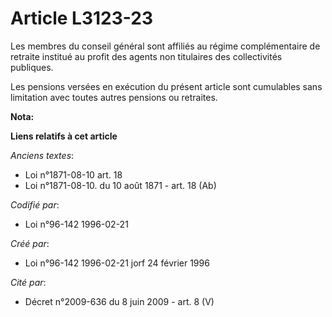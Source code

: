 # Article L3123-23

Les membres du conseil général sont affiliés au régime complémentaire de retraite institué au profit des agents non
titulaires des collectivités publiques.

Les pensions versées en exécution du présent article sont cumulables sans limitation avec toutes autres pensions ou
retraites.

**Nota:**



**Liens relatifs à cet article**

_Anciens textes_:

  - Loi n°1871-08-10 art. 18
  - Loi n°1871-08-10. du 10 août 1871 - art. 18 (Ab)

_Codifié par_:

  - Loi n°96-142 1996-02-21

_Créé par_:

  - Loi n°96-142 1996-02-21 jorf 24 février 1996

_Cité par_:

  - Décret n°2009-636 du 8 juin 2009 - art. 8 (V)
